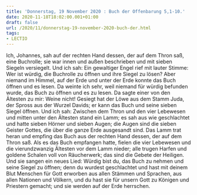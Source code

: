 ```yaml
---
title: 'Donnerstag, 19 November 2020 : Buch der Offenbarung 5,1-10.'
date: 2020-11-18T18:02:00.001+01:00
draft: false
url: /2020/11/donnerstag-19-november-2020-buch-der.html
tags: 
- LECTIO
---
```


Ich, Johannes, sah auf der rechten Hand dessen, der auf dem Thron saß, eine Buchrolle; sie war innen und außen beschrieben und mit sieben Siegeln versiegelt. Und ich sah: Ein gewaltiger Engel rief mit lauter Stimme: Wer ist würdig, die Buchrolle zu öffnen und ihre Siegel zu lösen? Aber niemand im Himmel, auf der Erde und unter der Erde konnte das Buch öffnen und es lesen. Da weinte ich sehr, weil niemand für würdig befunden wurde, das Buch zu öffnen und es zu lesen. Da sagte einer von den Ältesten zu mir: Weine nicht! Gesiegt hat der Löwe aus dem Stamm Juda, der Spross aus der Wurzel Davids; er kann das Buch und seine sieben Siegel öffnen. Und ich sah: Zwischen dem Thron und den vier Lebewesen und mitten unter den Ältesten stand ein Lamm; es sah aus wie geschlachtet und hatte sieben Hörner und sieben Augen; die Augen sind die sieben Geister Gottes, die über die ganze Erde ausgesandt sind. Das Lamm trat heran und empfing das Buch aus der rechten Hand dessen, der auf dem Thron saß. Als es das Buch empfangen hatte, fielen die vier Lebewesen und die vierundzwanzig Ältesten vor dem Lamm nieder; alle trugen Harfen und goldene Schalen voll von Räucherwerk; das sind die Gebete der Heiligen. Und sie sangen ein neues Lied: Würdig bist du, das Buch zu nehmen und seine Siegel zu öffnen; denn du wurdest geschlachtet und hast mit deinem Blut Menschen für Gott erworben aus allen Stämmen und Sprachen, aus allen Nationen und Völkern, und du hast sie für unsern Gott zu Königen und Priestern gemacht; und sie werden auf der Erde herrschen.